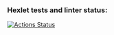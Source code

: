 ### Hexlet tests and linter status:
[![Actions Status](https://github.com/simoren148/js-starter-project-44/actions/workflows/hexlet-check.yml/badge.svg)](https://github.com/simoren148/js-starter-project-44/actions)